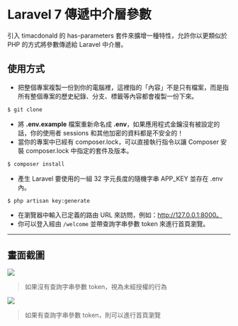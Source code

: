 # Laravel 7 傳遞中介層參數

引入 timacdonald 的 has-parameters 套件來擴增一種特性，允許你以更類似於 PHP 的方式將參數傳遞給 Laravel 中介層。

## 使用方式
- 把整個專案複製一份到你的電腦裡，這裡指的「內容」不是只有檔案，而是指所有整個專案的歷史紀錄、分支、標籤等內容都會複製一份下來。
```sh
$ git clone
```
- 將 __.env.example__ 檔案重新命名成 __.env__，如果應用程式金鑰沒有被設定的話，你的使用者 sessions 和其他加密的資料都是不安全的！
- 當你的專案中已經有 composer.lock，可以直接執行指令以讓 Composer 安裝 composer.lock 中指定的套件及版本。
```sh
$ composer install
```
- 產生 Laravel 要使用的一組 32 字元長度的隨機字串 APP_KEY 並存在 .env 內。
```sh
$ php artisan key:generate
```
- 在瀏覽器中輸入已定義的路由 URL 來訪問，例如：http://127.0.0.1:8000。
- 你可以登入經由 `/welcome` 並帶查詢字串參數 token 來進行首頁瀏覽。

----

## 畫面截圖
![](https://i.imgur.com/GiKN2dj.png)
> 如果沒有查詢字串參數 token，視為未經授權的行為

![](https://i.imgur.com/3yBiNFV.png)
> 如果有查詢字串參數 token，則可以進行首頁瀏覽